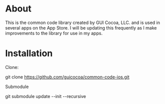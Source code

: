 # About
This is the common code library created by GUI Cocoa, LLC. and is used in several apps on the App Store. I will be updating this frequently as I make improvements to the library for use in my apps.

# Installation

Clone:

  git clone https://github.com/guicocoa/common-code-ios.git
  
Submodule

  git submodule update --init --recursive
